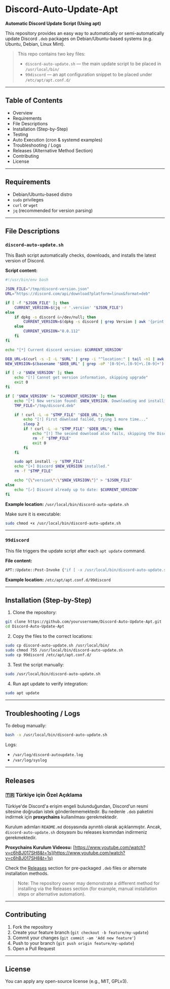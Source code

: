 # Discord-Auto-Update-Apt

**Automatic Discord Update Script (Using apt)**

This repository provides an easy way to automatically or semi-automatically update Discord `.deb` packages on Debian/Ubuntu-based systems (e.g. Ubuntu, Debian, Linux Mint).

> This repo contains two key files:
>
> * `discord-auto-update.sh` — the main update script to be placed in `/usr/local/bin/`
> * `99discord` — an apt configuration snippet to be placed under `/etc/apt/apt.conf.d/`

---

## Table of Contents

* Overview
* Requirements
* File Descriptions
* Installation (Step-by-Step)
* Testing
* Auto Execution (cron & systemd examples)
* Troubleshooting / Logs
* Releases (Alternative Method Section)
* Contributing
* License

---

## Requirements

* Debian/Ubuntu-based distro
* `sudo` privileges
* `curl` or `wget`
* `jq` (recommended for version parsing)

---

## File Descriptions

### `discord-auto-update.sh`

This Bash script automatically checks, downloads, and installs the latest version of Discord.

**Script content:**

```bash
#!/usr/bin/env bash

JSON_FILE="/tmp/discord-version.json"
URL="https://discord.com/api/download?platform=linux&format=deb"

if [ -f "$JSON_FILE" ]; then
    CURRENT_VERSION=$(jq -r '.version' "$JSON_FILE")
else
    if dpkg -s discord &>/dev/null; then
        CURRENT_VERSION=$(dpkg -s discord | grep Version | awk '{print $2}')
    else
        CURRENT_VERSION="0.0.112"
    fi
fi

echo "[*] Current discord version: $CURRENT_VERSION"

DEB_URL=$(curl -s -I -L "$URL" | grep -i "^location:" | tail -n1 | awk '{print $2}' | tr -d '\r\n')
NEW_VERSION=$(basename "$DEB_URL" | grep -oP '[0-9]+\.[0-9]+\.[0-9]+')

if [ -z "$NEW_VERSION" ]; then
    echo "[!] Cannot get version information, skipping upgrade"
    exit 0
fi

if [ "$NEW_VERSION" != "$CURRENT_VERSION" ]; then
    echo "[*] New version found: $NEW_VERSION. Downloading and installing..."
    TMP_FILE="/tmp/discord.deb"

    if ! curl -L -o "$TMP_FILE" "$DEB_URL"; then
        echo "[!] First download failed, trying 1 more time..."
        sleep 2
        if ! curl -L -o "$TMP_FILE" "$DEB_URL"; then
            echo "[!] The second download also fails, skipping the Discord update."
            rm -f "$TMP_FILE"
            exit 0
        fi
    fi

    sudo apt install -y "$TMP_FILE"
    echo "[+] Discord $NEW_VERSION installed."
    rm -f "$TMP_FILE"

    echo "{\"version\":\"$NEW_VERSION\"}" > "$JSON_FILE"
else
    echo "[✓] Discord already up to date: $CURRENT_VERSION"
fi
```

**Example location:** `/usr/local/bin/discord-auto-update.sh`

Make sure it is executable:

```bash
sudo chmod +x /usr/local/bin/discord-auto-update.sh
```

---

### `99discord`

This file triggers the update script after each `apt update` command.

**File content:**

```bash
APT::Update::Post-Invoke {"if [ -x /usr/local/bin/discord-auto-update.sh ]; then /usr/local/bin/discord-auto-update.sh; fi";};
```

**Example location:** `/etc/apt/apt.conf.d/99discord`

---

## Installation (Step-by-Step)

1. Clone the repository:

```bash
git clone https://github.com/yourusername/Discord-Auto-Update-Apt.git
cd Discord-Auto-Update-Apt
```

2. Copy the files to the correct locations:

```bash
sudo cp discord-auto-update.sh /usr/local/bin/
sudo chmod 755 /usr/local/bin/discord-auto-update.sh
sudo cp 99discord /etc/apt/apt.conf.d/
```

3. Test the script manually:

```bash
sudo /usr/local/bin/discord-auto-update.sh
```

4. Run apt update to verify integration:

```bash
sudo apt update
```

---

## Troubleshooting / Logs

To debug manually:

```bash
bash -x /usr/local/bin/discord-auto-update.sh
```

Logs:

* `/var/log/discord-autoupdate.log`
* `/var/log/syslog`

---

## Releases

### 🇹🇷 Türkiye için Özel Açıklama

Türkiye'de Discord'a erişim engeli bulunduğundan, Discord'un resmi sitesine doğrudan istek gönderilememektedir. Bu nedenle `.deb` paketini indirmek için **proxychains** kullanılması gerekmektedir.

Kurulum adımları `README.md` dosyasında ayrıntılı olarak açıklanmıştır. Ancak, `discord-auto-update.sh` dosyasını bu releases kısmından indirmeniz gerekmektedir.

**Proxychains Kurulum Videosu:**
[https://www.youtube.com/watch?v=c6hBJ017SH8&t=1s](https://www.youtube.com/watch?v=c6hBJ017SH8&t=1s)

Check the [Releases](../../releases) section for pre-packaged `.deb` files or alternate installation methods.

> Note: The repository owner may demonstrate a different method for installing via the Releases section (for example, manual installation steps or alternative automation).

---

## Contributing

1. Fork the repository
2. Create your feature branch (`git checkout -b feature/my-update`)
3. Commit your changes (`git commit -am 'Add new feature'`)
4. Push to your branch (`git push origin feature/my-update`)
5. Open a Pull Request

---

## License

You can apply any open-source license (e.g., MIT, GPLv3).

